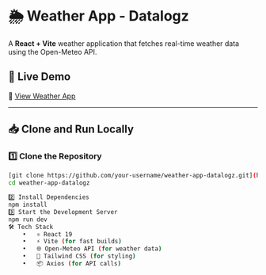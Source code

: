 # 🌦️ Weather App - Datalogz  

A **React + Vite** weather application that fetches real-time weather data using the Open-Meteo API.  

## 🚀 Live Demo  
🔗 [View Weather App](https://datalogz-weather-app.netlify.app/) 

---

## 📥 Clone and Run Locally  

### **1️⃣ Clone the Repository**  
```sh
[git clone https://github.com/your-username/weather-app-datalogz.git](https://github.com/imran7862/datalogz-Weather-app.git)
cd weather-app-datalogz

2️⃣ Install Dependencies
npm install
3️⃣ Start the Development Server
npm run dev
🛠️ Tech Stack
	•	⚛️ React 19
	•	⚡ Vite (for fast builds)
	•	🌐 Open-Meteo API (for weather data)
	•	🎨 Tailwind CSS (for styling)
	•	📦 Axios (for API calls)
